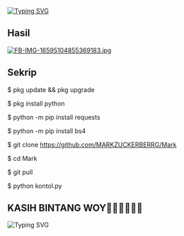 [![Typing SVG](https://readme-typing-svg.herokuapp.com?font=Koulen&size=25&duration=5000&color=light&center=true&vCenter=true&multiline=true&width=600&lines=Selamat+Datang+Digithub+MarkZuckerberg+Jangan+Lupa+Follow)](https://git.io/typing-svg)

## Hasil

[![FB-IMG-16595104855369183.jpg](https://i.postimg.cc/9f8CjFJ5/FB-IMG-16595104855369183.jpg)](https://postimg.cc/GByZFRWq)

## Sekrip

$ pkg update && pkg upgrade

$ pkg install python

$ python -m pip install requests

$ python -m pip install bs4

$ git clone https://github.com/MARKZUCKERBERRG/Mark

$ cd Mark

$ git pull

$ python kontol.py

## KASIH BINTANG WOY🌟🌟🌟🌟🌟🌟
![Typing SVG](https://readme-typing-svg.herokuapp.com?lines=Selamat+Bersenang-senang....!+)
